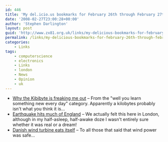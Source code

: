 ```yaml
---
id: 446
title: 'My del.icio.us bookmarks for February 26th through February 27th'
date: '2008-02-27T23:00:28+00:00'
author: 'Stephen Darlington'
layout: post
guid: 'http://www.zx81.org.uk/links/my-delicious-bookmarks-for-february-26th-through-february-27th.html'
permalink: /links/my-delicious-bookmarks-for-february-26th-through-february-27th.html
categories:
    - Links
tags:
    - computerscience
    - electronics
    - Links
    - london
    - News
    - Opinion
    - uk
---
```


- [Why the Kibibyte is freaking me out](http://www.bcs.org/server.php?show=ConBlogEntry.330) – From the "well you learn something new every day" category. Apparently a kilobytes probably isn't what you think it is…
- [Earthquake hits much of England](http://news.bbc.co.uk/1/hi/england/7266136.stm) – We actually felt this here in London, although in my half-asleep, half-awake doze I wasn't entirely sure whether it was real or a dream!
- [Danish wind turbine eats itself](http://www.engadget.com/2008/02/26/danish-wind-turbine-eats-itself/) – To all those that said that wind power was safe…